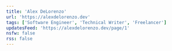 ```yaml
---
title: 'Alex DeLorenzo'
url: 'https://alexdelorenzo.dev'
tags: ['Software Engineer', 'Technical Writer', 'Freelancer']
updatesFeed: 'https://alexdelorenzo.dev/page/1'
nsfw: false
rss: false
---
```

